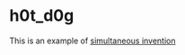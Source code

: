 # h0t_d0g

This is an example of [simultaneous invention](https://en.wikipedia.org/wiki/Multiple_discovery)
